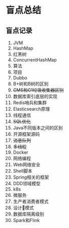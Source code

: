# 盲点总结

## 盲点记录
1. JVM
2. HashMap
3. 红黑树
4. ConcurrentHashMap
5. 算法
6. 项目
7. Dubbo
8. B+树和B树的区别
9. ~~CMS和G1垃圾收集器区别~~
10. 数据库索引底层的实现
11. Redis哨兵和集群
12. Elasticsearch原理
13. 线程通信
14. ~~SQL优化~~
15. Java不同版本之间的区别
16. 开源框架源码
17. ~~消息队列~~
18. ~~多线程~~
19. Docker
20. 网络编程
21. Web网络安全
22. Shell脚本
23. Spring相关的框架
24. DDD领域模型
25. k8s
26. 微服务
27. 生产者消费者模式
28. 设计模式
29. 数据库隔离级别
30. Spark和Flink













